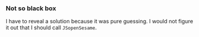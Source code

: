 ### Not so black box

I have to reveal a solution because it was pure guessing. I would not figure it out that I should call `JSopenSesame`.
